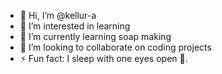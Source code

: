 - 👋 Hi, I’m @kellur-a
- 👀 I’m interested in learning
- 🌱 I’m currently learning soap making
- 💞️ I’m looking to collaborate on coding projects
- ⚡ Fun fact: I sleep with one eyes open 🤪.

<!---
kellur-a/kellur-a is a ✨ special ✨ repository because its `README.md` (this file) appears on your GitHub profile.
You can click the Preview link to take a look at your changes.
--->
